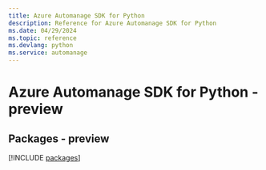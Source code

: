 ```yaml
---
title: Azure Automanage SDK for Python
description: Reference for Azure Automanage SDK for Python
ms.date: 04/29/2024
ms.topic: reference
ms.devlang: python
ms.service: automanage
---
```

# Azure Automanage SDK for Python - preview
## Packages - preview
[!INCLUDE [packages](automanage-index.md)]